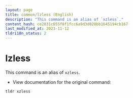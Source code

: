 ```yaml
---
layout: page
title: common/lzless (English)
description: "This command is an alias of `xzless`."
content_hash: ce2831c655f0f1fcc6a9d3d020bb1645194cb167
last_modified_at: 2023-11-12
tldri18n_status: 2
---
```

# lzless

This command is an alias of `xzless`.

- View documentation for the original command:

`tldr xzless`
